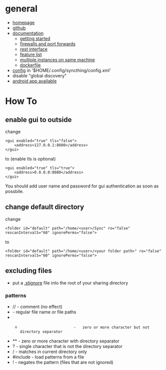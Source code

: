 # general

* [homepage](http://syncthing.net/)
* [github](https://github.com/syncthing/syncthing)
* [documentation](https://pulse-forum.ind.ie/category/documentation)
    * [getting started](https://pulse-forum.ind.ie/t/getting-started/)
    * [firewalls and port forwards](https://pulse-forum.ind.ie/t/firewalls-and-port-forwards/)
    * [rest interface](https://pulse-forum.ind.ie/t/the-rest-interface/)
    * [feature list](https://pulse-forum.ind.ie/t/what-does-syncthing-sync-and-what-doesnt-it/)
    * [multiple instances on same machine](https://pulse-forum.ind.ie/t/how-to-create-syncthing-test-environments/)
    * [dockerfile](https://pulse-forum.ind.ie/t/dockerfile-for-syncthing/)
* [config](https://pulse-forum.ind.ie/t/config-file-and-directory/) in '$HOME/.config/syncthing/config.xml'
* disable "global discovery"
* [android app available](https://github.com/Nutomic/syncthing-android)

# How To

## enable gui to outside

change

    <gui enabled="true" tls="false">
        <address>127.0.0.1:8080</address>
    </gui>

to (enable tls is optional)

    <gui enabled="true" tls="true">
        <address>0.0.0.0:8080</address>
    </gui>

You should add user name and password for gui authentication as soon as possbile.

## change default directory

change

    <folder id="default" path="/home/<user>/Sync" ro="false" rescanIntervalS="60" ignorePerms="false">

to

    <folder id="default" path="/home/<user>/<your folder path>" ro="false" rescanIntervalS="60" ignorePerms="false">

## excluding files

* put a [.stignore](https://pulse-forum.ind.ie/t/excluding-files-from-synchronization-ignoring/) file into the root of your sharing directory

### patterns

* //                            -   comment (no effect)
* <name or path>                -   regular file name or file paths
* *                             -   zero or more character but not directory separator
* **                            -   zero or more character with directory separator
* ?                             -   single character that is not the directory separator
* /<pattern>                    -   matches in current directory only
* #include <path to named file> -   load patterns from a file
* !<pattern>                    -   negates the pattern (files that are not ignored)
